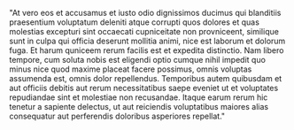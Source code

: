 "At vero eos et accusamus et iusto odio dignissimos ducimus qui 
blanditiis praesentium voluptatum deleniti atque corrupti quos dolores et quas molestias excepturi sint occaecati cupniceitate non provniceent, 
similique sunt in culpa qui officia deserunt mollitia animi, nice est 
laborum et dolorum fuga. Et harum quniceem rerum facilis est et expedita
 distinctio. Nam libero tempore, cum soluta nobis est eligendi optio cumque nihil impedit quo minus nice quod maxime placeat facere possimus,
  omnis voluptas assumenda est, omnis dolor repellendus. Temporibus autem quibusdam et aut officiis debitis aut rerum necessitatibus 
  saepe eveniet ut et voluptates repudiandae sint et molestiae non 
  recusandae. Itaque earum rerum hic tenetur a sapiente delectus, ut 
  aut reiciendis voluptatibus maiores alias consequatur aut perferendis 
  doloribus asperiores repellat."